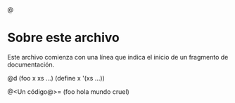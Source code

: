 @

# Sobre este archivo

Este archivo comienza con una línea que indica el inicio de un fragmento de documentación.

@d (foo x xs ...) (define x '(xs ...))

@<Un código@>=
(foo hola mundo cruel)
